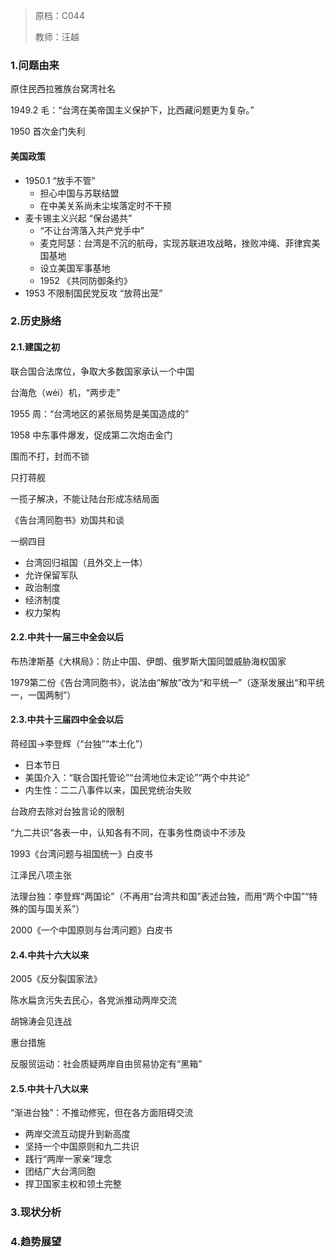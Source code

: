 > 原档：C044
>
> 教师：汪越

### 1.问题由来

原住民西拉雅族台窝湾社名

1949.2 毛：“台湾在美帝国主义保护下，比西藏问题更为复杂。”

1950 首次金门失利

#### 美国政策

- 1950.1 “放手不管”
  - 担心中国与苏联结盟
  - 在中美关系尚未尘埃落定时不干预
- 麦卡锡主义兴起 “保台遏共”
  - “不让台湾落入共产党手中”
  - 麦克阿瑟：台湾是不沉的航母，实现苏联进攻战略，挫败冲绳、菲律宾美国基地
  - 设立美国军事基地
  - 1952 《共同防御条约》
- 1953 不限制国民党反攻 “放蒋出笼”

### 2.历史脉络

#### 2.1.建国之初

联合国合法席位，争取大多数国家承认一个中国

台海危（wéi）机，“两步走”

1955 周：“台湾地区的紧张局势是美国造成的”

1958 中东事件爆发，促成第二次炮击金门

围而不打，封而不锁

只打蒋舰

一揽子解决，不能让陆台形成冻结局面

《告台湾同胞书》劝国共和谈

一纲四目

- 台湾回归祖国（且外交上一体）
- 允许保留军队
- 政治制度
- 经济制度
- 权力架构

#### 2.2.中共十一届三中全会以后

布热津斯基《大棋局》：防止中国、伊朗、俄罗斯大国同盟威胁海权国家

1979第二份《告台湾同胞书》，说法由“解放”改为“和平统一”（逐渐发展出“和平统一，一国两制”）

#### 2.3.中共十三届四中全会以后

蒋经国→李登辉（“台独”“本土化”）

- 日本节日
- 美国介入：“联合国托管论”“台湾地位未定论”“两个中共论”
- 内生性：二二八事件以来，国民党统治失败

台政府去除对台独言论的限制

“九二共识”各表一中，认知各有不同，在事务性商谈中不涉及

1993《台湾问题与祖国统一》白皮书

江泽民八项主张

法理台独：李登辉“两国论”（不再用“台湾共和国”表述台独，而用“两个中国”“特殊的国与国关系”）

2000《一个中国原则与台湾问题》白皮书

#### 2.4.中共十六大以来

2005《反分裂国家法》

陈水扁贪污失去民心，各党派推动两岸交流

胡锦涛会见连战

惠台措施

反服贸运动：社会质疑两岸自由贸易协定有“黑箱”

#### 2.5.中共十八大以来

“渐进台独”：不推动修宪，但在各方面阻碍交流

- 两岸交流互动提升到新高度
- 坚持一个中国原则和九二共识
- 践行“两岸一家亲”理念
- 团结广大台湾同胞
- 捍卫国家主权和领土完整

### 3.现状分析

### 4.趋势展望